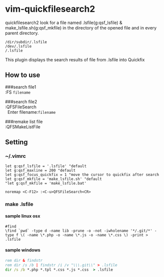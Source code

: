 # vim-quickfilesearch2

quickfilesearch2 look for a file named .lsfile(g:qsf_lsfile) & make_lsfile.sh(g:qsf_mkfile) in the directory of the opened file and in every parent directory.

```
/dir/subdir/.lsfile
/dev/.lsfile
/.lsfile
```

This plugin displays the search results of file from .lsfile into Quickfix

## How to use

###search file1<br>
:FS `filename` <br>

###search file2<br>
:QFSFileSearch<br>
&nbsp;&nbsp;Enter filename:`filename`<br>

###remake list file<br>
:QFSMakeListFile<br>

## Setting

### ~/.vimrc

```vim
let g:qsf_lsfile = '.lsfile' "default
let g:qsf_maxline = 200 "default
let g:qsf_focus_quickfix = 1 "move the cursor to quickfix after search
let g:qsf_mkfile = 'make_lsfile.sh' "default
"let g:qsf_mkfile = 'make_lsfile.bat'

noremap <C-F12> :<C-u>QFSFileSearch<CR>
```

### make .lsfile

#### sample linux osx

```shell
#find
\find `pwd` -type d -name lib -prune -o -not -iwholename '*/.git/*' -type f \( -name \*.php -o -name \*.js -o -name \*.css \) -print > .lsfile
```

#### sample windows

```bat
rem dir & findstr
rem dir /s /b | findstr /i /v "\\\.git\\" > .lsfile
dir /s /b *.php *.tpl *.css *.js *.css  > .lsfile
```

